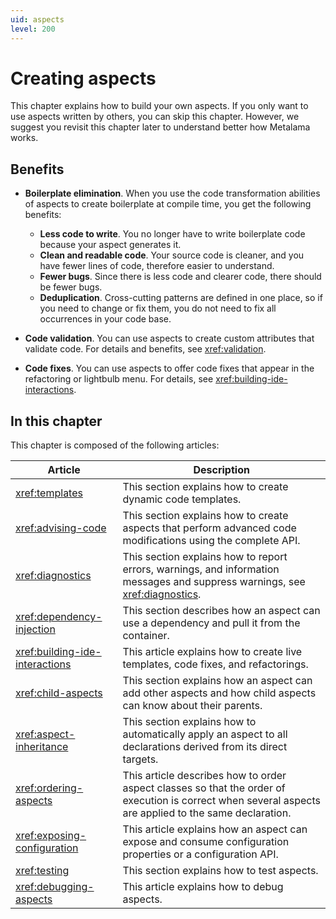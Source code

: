 ```yaml
---
uid: aspects
level: 200
---
```


# Creating aspects

This chapter explains how to build your own aspects. If you only want to use aspects written by others, you can skip this chapter. However, we suggest you revisit this chapter later to understand better how Metalama works.

## Benefits

* **Boilerplate elimination**. When you use the code transformation abilities of aspects to create boilerplate at compile time, you get the following benefits:

  * **Less code to write**. You no longer have to write boilerplate code because your aspect generates it.
  * **Clean and readable code**. Your source code is cleaner, and you have fewer lines of code, therefore easier to understand.
  * **Fewer bugs**. Since there is less code and clearer code, there should be fewer bugs.
  * **Deduplication**. Cross-cutting patterns are defined in one place, so if you need to change or fix them, you do not need to fix all occurrences in your code base.

* **Code validation**. You can use aspects to create custom attributes that validate code. For details and benefits, see <xref:validation>.
* **Code fixes**. You can use aspects to offer code fixes that appear in the refactoring or lightbulb menu. For details, see <xref:building-ide-interactions>.

## In this chapter

This chapter is composed of the following articles:

| Article                       | Description                                                                                                                                            |
| ----------------------------- | ------------------------------------------------------------------------------------------------------------------------------------------------------
| <xref:templates>                    | This section explains how to create dynamic code templates.                                                                                            |
| <xref:advising-code>                | This section explains how to create aspects that perform advanced code modifications using the complete API.                                           |
| <xref:diagnostics>                  | This section explains how to report errors, warnings, and information messages and suppress warnings, see <xref:diagnostics>.                                                             |
| <xref:dependency-injection>         | This section describes how an aspect can use a dependency and pull it from the container.                                                             |
| <xref:building-ide-interactions> | This article explains how to create live templates, code fixes, and refactorings.                                                    |
| <xref:child-aspects>                | This section explains how an aspect can add other aspects and how child aspects can know about their parents.          |
| <xref:aspect-inheritance>            | This section explains how to automatically apply an aspect to all declarations derived from its direct targets.  |
| <xref:ordering-aspects>       | This article describes how to order aspect classes so that the order of execution is correct when several aspects are applied to the same declaration. |
| <xref:exposing-configuration>       | This article explains how an aspect can expose and consume configuration properties or a configuration API. |
| <xref:testing>                      | This section explains how to test aspects.                                                                                                             |
| <xref:debugging-aspects>            | This article explains how to debug aspects.                                                                                                            |
